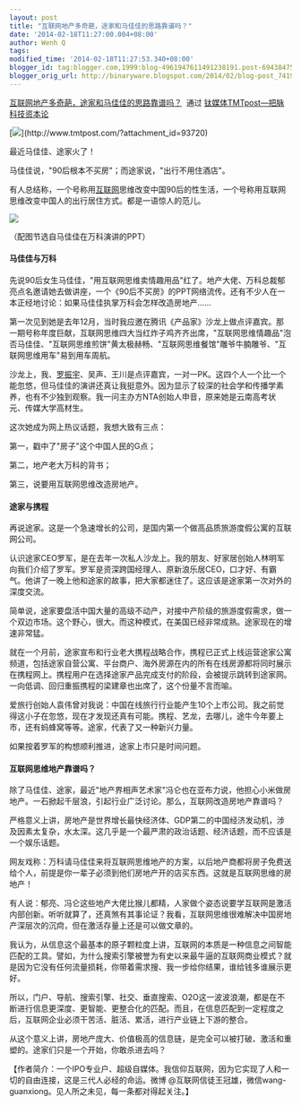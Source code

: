 ```yaml
---
layout: post
title: "互联网地产多奇葩，途家和马佳佳的思路靠谱吗？"
date: '2014-02-18T11:27:00.004+08:00'
author: Wenh Q
tags:
modified_time: '2014-02-18T11:27:53.340+08:00'
blogger_id: tag:blogger.com,1999:blog-4961947611491238191.post-6943847584011005071
blogger_orig_url: http://binaryware.blogspot.com/2014/02/blog-post_7419.html
---
```

[互联网地产多奇葩，途家和马佳佳的思路靠谱吗？](http://www.tmtpost.com/93721.html)  通过
[钛媒体TMTpost—把脉科技资本论](http://www.tmtpost.com/)


[![](https://images-blogger-opensocial.googleusercontent.com/gadgets/proxy?url=http%3A%2F%2Fwww.tmtpost.com%2Fwp-content%2Fuploads%2F2014%2F02%2F139268056797-400x262.jpg&container=blogger&gadget=a&rewriteMime=image%2F*)](http://www.tmtpost.com/?attachment_id=93720)

最近马佳佳、途家火了！

马佳佳说，"90后根本不买房"；而途家说，"出行不用住酒店"。

有人总结称，一个号称用[互联网](http://www.tmtpost.com/tag/%E4%BA%92%E8%81%94%E7%BD%91)思维改变中国90后的性生活，一个号称用互联网思维改变中国人的出行居住方式。都是一语惊人的范儿。

![](https://images-blogger-opensocial.googleusercontent.com/gadgets/proxy?url=http%3A%2F%2Fwww.tmtpost.com%2Fwp-content%2Fuploads%2F2014%2F02%2F139268693261.jpg&container=blogger&gadget=a&rewriteMime=image%2F*)

（配图节选自马佳佳在万科演讲的PPT）


#### 马佳佳与万科


先说90后女生马佳佳，"用互联网思维卖情趣用品"红了。地产大佬、万科总裁郁亮点名邀请她去做讲座，一个《90后不买房》的PPT网络流传。还有不少人在一本正经地讨论：如果马佳佳执掌万科会怎样改造房地产......

第一次见到她是去年12月，当时我应邀在腾讯《产品家》沙龙上做点评嘉宾。那一期号称年度巨献，互联网思维四大当红炸子鸡齐齐出席，"互联网思维情趣品"泡否马佳佳、"互联网思维煎饼"黄太极赫畅、"互联网思维餐馆"雕爷牛腩雕爷、"互联网思维用车"易到用车周航。

沙龙上，我、[罗振宇](http://www.tmtpost.com/31244.html)、吴声、王川是点评嘉宾，一对一PK。这四个人一个比一个能忽悠，但马佳佳的演讲还真让我挺意外。因为显示了较深的社会学和传播学素养，也有不少独到观察。我一问主办方NTA创始人申音，原来她是云南高考状元、传媒大学高材生。

这次她成为网上热议话题，我想大致有三点：

第一，戳中了"房子"这个中国人民的G点；

第二，地产老大万科的背书；

第三，说要用互联网思维改造房地产。




#### 途家与携程


再说途家。这是一个急速增长的公司，是国内第一个做高品质旅游度假公寓的互联网公司。

认识途家CEO罗军，是在去年一次私人沙龙上。我的朋友、好家居创始人林明军向我们介绍了罗军。罗军是资深跨国经理人、原新浪乐居CEO，口才好、有霸气。他讲了一晚上他和途家的故事，把大家都迷住了。这应该是途家第一次对外的深度交流。

简单说，途家要盘活中国大量的高级不动产，对接中产阶级的旅游度假需求，做一个双边市场。这个野心，很大。而这种模式，在美国已经非常成熟。途家现在的增速非常猛。

就在一个月前，途家宣布和行业老大携程战略合作，携程已正式上线运营途家公寓频道，包括途家自营公寓、平台商户、海外房源在内的所有在线房源都将同时展示在携程网上。携程用户在选择途家产品完成支付的阶段，会被提示跳转到途家网。一向低调、回归重振携程的梁建章也出席了，这个份量不言而喻。

爱旅行创始人袁伟曾对我说：中国在线旅行行业能产生10个上市公司。我之前觉得这小子在忽悠，现在才发现还真有可能。携程、艺龙，去哪儿，途牛今年要上市，还有蚂蜂窝等等。途家，代表了又一种新兴力量。

如果按着罗军的构想顺利推进，途家上市只是时间问题。




#### 互联网思维地产靠谱吗？


除了马佳佳、途家，最近"地产界相声艺术家"冯仑也在亚布力说，他担心小米做房地产。一石掀起千层浪，引起行业广泛讨论。那么，互联网改造房地产靠谱吗？

严格意义上讲，房地产是世界增长最快经济体、GDP第二的中国经济发动机，涉及因素太复杂，水太深。这几乎是一个最严肃的政治话题、经济话题，而不应该是一个娱乐话题。

网友戏称：万科请马佳佳来将互联网思维地产的方案，以后地产商都将房子免费送给个人，前提是你一辈子必须到他们房地产开的店买东西。这就是互联网思维的房地产！

有人说：郁亮、冯仑这些地产大佬比猴儿都精，人家做个姿态说要学互联网是激活内部创新。听听就算了，还真煞有其事论证？我看，互联网思维很难解决中国房地产深层次的沉疴，但在激活存量上还是可以做文章的。

我认为，从信息这个最基本的原子颗粒度上讲，互联网的本质是一种信息之间智能匹配的工具。譬如，为什么搜索引擎被誉为有史以来最牛逼的互联网商业模式？就是因为它没有任何流量损耗，你带着需求搜、我一步给你结果，谁给钱多谁展示更好。

所以，门户、导航、搜索引擎、社交、垂直搜索、O2O这一波波浪潮，都是在不断进行信息更深度、更智能、更整合化的匹配。而且，在信息匹配到一定程度之后，互联网企业必须干苦活、脏活、累活，进行产业链上下游的整合。

从这个意义上讲，房地产庞大、价值极高的信息链，是完全可以被打破、激活和重塑的。途家们只是一个开始，你敢杀进去吗？



【作者简介：一个IPO专业户、超级自媒体。我信仰互联网，因为它实现了人和一切的自由连接，这是三代人必经的命运。微博
@互联网信徒王冠雄，微信wang-guanxiong。见人所之未见，每一条都对得起关注。】
